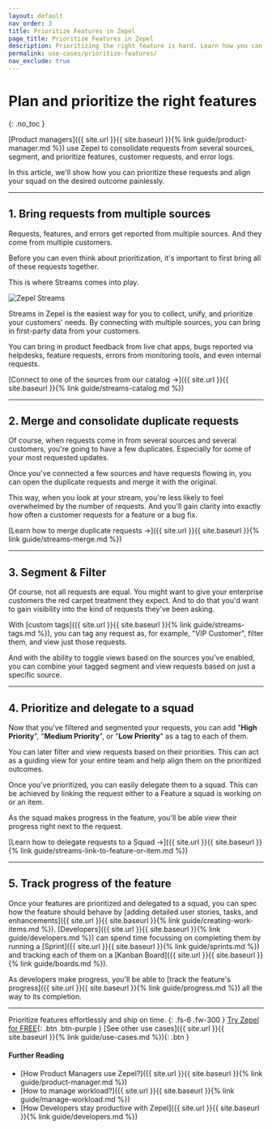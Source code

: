 ```yaml
---
layout: default
nav_order: 3
title: Prioritize Features in Zepel
page_title: Prioritize Features in Zepel
description: Prioritizing the right feature is hard. Learn how you can plan an entire feature and prioritize on Zepel to help your team build features that move the needle.
permalink: use-cases/prioritize-features/
nav_exclude: true
---
```

# Plan and prioritize the right features
{: .no_toc }

[Product managers]({{ site.url }}{{ site.baseurl }}{% link guide/product-manager.md %}) use Zepel to consolidate requests from several sources, segment, and prioritize features, customer requests, and error logs.

In this article, we'll show how you can prioritize these requests and align your squad on the desired outcome painlessly.

---

## 1. Bring requests from multiple sources

Requests, features, and errors get reported from multiple sources. And they come from multiple customers.

Before you can even think about prioritization, it's important to first bring all of these requests together. 

This is where Streams comes into play.

![Zepel Streams](/guide/assets/uploads/zepel-streams.png)

Streams in Zepel is the easiest way for you to collect, unify, and prioritize your customers' needs. By connecting with multiple sources, you can bring in first-party data from your customers.

You can bring in product feedback from live chat apps, bugs reported via helpdesks, feature requests, errors from monitoring tools, and even internal requests.

[Connect to one of the sources from our catalog →]({{ site.url }}{{ site.baseurl }}{% link guide/streams-catalog.md %})

---

## 2. Merge and consolidate duplicate requests

Of course, when requests come in from several sources and several customers, you're going to have a few duplicates. Especially for some of your most requested updates.

Once you've connected a few sources and have requests flowing in, you can open the duplicate requests and merge it with the original.

This way, when you look at your stream, you're less likely to feel overwhelmed by the number of requests. And you'll gain clarity into exactly how often a customer requests for a feature or a bug fix.

[Learn how to merge duplicate requests →]({{ site.url }}{{ site.baseurl }}{% link guide/streams-merge.md %})

---

## 3. Segment & Filter

Of course, not all requests are equal. You might want to give your enterprise customers the red carpet treatment they expect. And to do that you'd want to gain visibility into the kind of requests they've been asking.

With [custom tags]({{ site.url }}{{ site.baseurl }}{% link guide/streams-tags.md %}), you can tag any request as, for example, "VIP Customer", filter them, and view just those requests.

And with the ability to toggle views based on the sources you've enabled, you can combine your tagged segment and view requests based on just a specific source.

---

## 4. Prioritize and delegate to a squad

Now that you've filtered and segmented your requests, you can add "**High Priority**", "**Medium Priority**", or "**Low Priority**" as a tag to each of them.

You can later filter and view requests based on their priorities. This can act as a guiding view for your entire team and help align them on the prioritized outcomes.

Once you've prioritized, you can easily delegate them to a squad. This can be achieved by linking the request either to a Feature a squad is working on or an item.

As the squad makes progress in the feature, you'll be able view their progress right next to the request.

[Learn how to delegate requests to a Squad →]({{ site.url }}{{ site.baseurl }}{% link guide/streams-link-to-feature-or-item.md %})

---

## 5. Track progress of the feature

Once your features are prioritized and delegated to a squad, you can spec how the feature should behave by [adding detailed user stories, tasks, and enhancements]({{ site.url }}{{ site.baseurl }}{% link guide/creating-work-items.md %}). [Developers]({{ site.url }}{{ site.baseurl }}{% link guide/developers.md %}) can spend time focussing on completing them by running a [Sprint]({{ site.url }}{{ site.baseurl }}{% link guide/sprints.md %}) and tracking each of them on a [Kanban Board]({{ site.url }}{{ site.baseurl }}{% link guide/boards.md %}).

As developers make progress, you'll be able to [track the feature's progress]({{ site.url }}{{ site.baseurl }}{% link guide/progress.md %}) all the way to its completion.

---

Prioritize features effortlessly and ship on time.
{: .fs-6 .fw-300 }
[Try Zepel for FREE](https://zepel.io/?utm_source=zepelguide&utm_medium=usecases&utm_campaign=prioritize-features){: .btn .btn-purple } 
[See other use cases]({{ site.url }}{{ site.baseurl }}{% link guide/use-cases.md %}){: .btn }

#### Further Reading
- [How Product Managers use Zepel?]({{ site.url }}{{ site.baseurl }}{% link guide/product-manager.md %})
- [How to manage workload?]({{ site.url }}{{ site.baseurl }}{% link guide/manage-workload.md %})
- [How Developers stay productive with Zepel]({{ site.url }}{{ site.baseurl }}{% link guide/developers.md %})